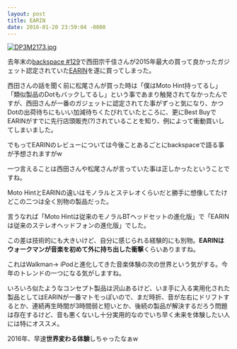 ```yaml
---
layout: post
title: EARIN
date: 2016-01-20 23:59:04 -0800
---
```


<a data-flickr-embed="true"  href="https://www.flickr.com/photos/26153219@N00/24392906602/in/dateposted/" title="DP3M2173.jpg"><img src="https://farm2.staticflickr.com/1656/24392906602_13198bec00_z.jpg" width="" height="" alt="DP3M2173.jpg"></a><script async src="//embedr.flickr.com/assets/client-code.js" charset="utf-8"></script>

去年末の[backspace #129](http://backspace.fm/episode/129/)で西田宗千佳さんが2015年最大の買って良かったガジェット認定されていた[EARIN](http://www.earin.com/)を遂に買ってしまった。

西田さんの話を聞く前に松尾さんが買った時は「僕はMoto Hint持ってるし」「類似製品のDotもバックしてるし」という事であまり触発されてなかったんですが、西田さんが一番のガジェットに認定されてた事がずっと気になり、かつDotの出荷待ちにもいい加減待ちくたびれていたところに、更にBest BuyでEARINがすでに先行店頭販売(?)されていることを知り、例によって衝動買いしてしまいました。

でもってEARINのレビューについては今後ことあるごとにbackspaceで語る事が予想されますがw

一つ言えることは西田さんや松尾さんが言っていた事は正しかったということですね。

Moto HintとEARINの違いはモノラルとステレオくらいだと勝手に想像してたけどこの二つは全く別物の製品だった。

言うなれば「Moto Hintは従来のモノラルBTヘッドセットの進化版」で「EARINは従来のステレオヘッドフォンの進化版」でした。

この差は技術的にも大きいけど、自分に感じられる経験的にも別物。**EARINはウォークマンが音楽を初めて外に持ち出した衝撃**くらいありますね。

これはWalkman-> iPodと進化してきた音楽体験の次の世界という気がする。今年のトレンドの一つになる気がしますね。

いろいろ似たようなコンセプト製品は沢山あるけど、いま手に入る実用化された製品としてはEARINが一番マトモっぽいので、まだ時折、音が左右にドリフトするとか、連続再生時間が3時間弱と短いとか、後続の製品が解決するだろう問題は存在するけど、音も悪くないし十分実用的なのでいち早く未来を体験したい人には特にオススメ。

2016年、早速**世界変わる体験**しちゃったなぁw







